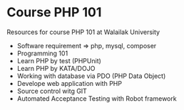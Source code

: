 # Course PHP 101
Resources for course PHP 101 at Walailak University

* Software requirement => php, mysql, composer
* Programming 101
* Learn PHP by test (PHPUnit)
* Learn PHP by KATA/DOJO
* Working with database via PDO (PHP Data Object)
* Develope web application with PHP
* Source control witg GIT
* Automated Acceptance Testing with Robot framework
